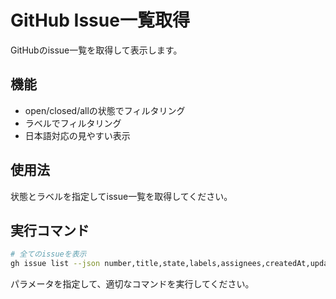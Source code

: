 # GitHub Issue一覧取得

GitHubのissue一覧を取得して表示します。

## 機能
- open/closed/allの状態でフィルタリング
- ラベルでフィルタリング
- 日本語対応の見やすい表示

## 使用法
状態とラベルを指定してissue一覧を取得してください。

## 実行コマンド

```bash
# 全てのissueを表示
gh issue list --json number,title,state,labels,assignees,createdAt,updatedAt | jq -r '.[] | "ID: \(.number | tostring) | \(.state | ascii_upcase) | \(.title) | 作成: \(.createdAt[:10]) | 更新: \(.updatedAt[:10]) | ラベル: \(if .labels | length > 0 then (.labels | map(.name) | join(", ")) else "なし" end)"'
```

パラメータを指定して、適切なコマンドを実行してください。